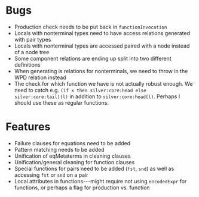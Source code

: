 
Bugs
======================================================================
* Production check needs to be put back in `functionInvocation`
* Locals with nonterminal types need to have access relations
  generated with pair types
* Locals with nonterminal types are accessed paired with a node
  instead of a node tree
* Some component relations are ending up split into two different
  definitions
* When generating is relations for nonterminals, we need to throw in
  the WPD relation instead
* The check for which function we have is not actually robust enough.
  We need to catch e.g. `(if x then silver:core:head else
  silver:core:tail)(l)` in addition to `silver:core:head(l)`.  Perhaps
  I should use these as regular functions.


Features
======================================================================
* Failure clauses for equations need to be added
* Pattern matching needs to be added
* Unification of eqMetaterms in cleaning clauses
* Unification/general cleaning for function clauses
* Special functions for pairs need to be added (`fst`, `snd`) as well
  as accessing `fst` or `snd` on a pair
* Local attributes in functions---might require not using
  `encodedExpr` for functions, or perhaps a flag for production
  vs. function

